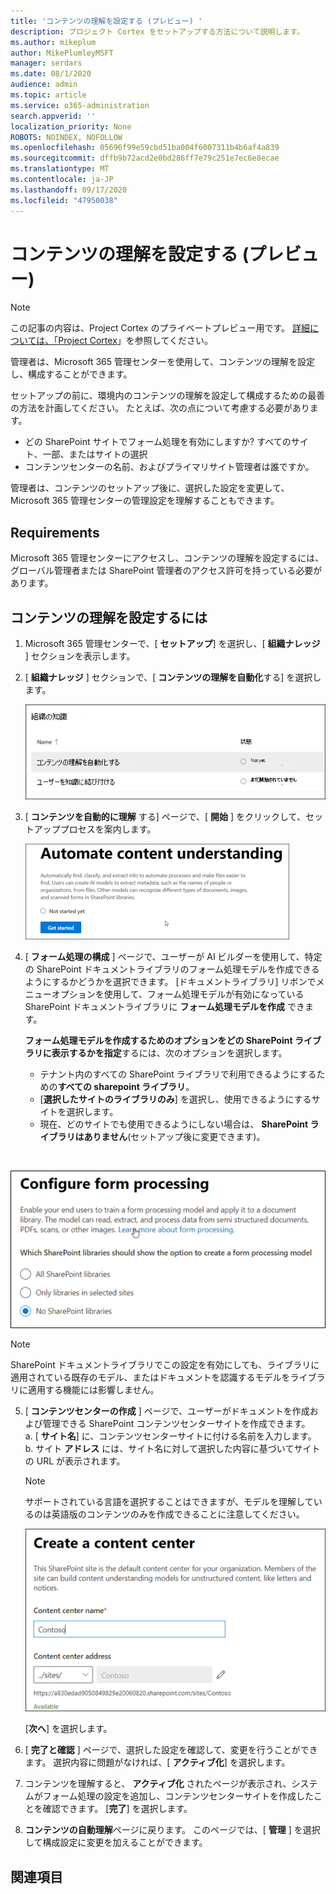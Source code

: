 ```yaml
---
title: 'コンテンツの理解を設定する (プレビュー) '
description: プロジェクト Cortex をセットアップする方法について説明します。
ms.author: mikeplum
author: MikePlumleyMSFT
manager: serdars
ms.date: 08/1/2020
audience: admin
ms.topic: article
ms.service: o365-administration
search.appverid: ''
localization_priority: None
ROBOTS: NOINDEX, NOFOLLOW
ms.openlocfilehash: 05696f99e59cbd51ba004f6007311b4b6af4a839
ms.sourcegitcommit: dffb9b72acd2e0bd286ff7e79c251e7ec6e8ecae
ms.translationtype: MT
ms.contentlocale: ja-JP
ms.lasthandoff: 09/17/2020
ms.locfileid: "47950038"
---
```

# <a name="set-up-content-understanding-preview"></a>コンテンツの理解を設定する (プレビュー)

> [!Note] 
> この記事の内容は、Project Cortex のプライベートプレビュー用です。 [詳細については、「Project Cortex](https://aka.ms/projectcortex)」を参照してください。

管理者は、Microsoft 365 管理センターを使用して、コンテンツの理解を設定し、構成することができます。 

セットアップの前に、環境内のコンテンツの理解を設定して構成するための最善の方法を計画してください。 たとえば、次の点について考慮する必要があります。
- どの SharePoint サイトでフォーム処理を有効にしますか? すべてのサイト、一部、またはサイトの選択
- コンテンツセンターの名前、およびプライマリサイト管理者は誰ですか。

管理者は、コンテンツのセットアップ後に、選択した設定を変更して、Microsoft 365 管理センターの管理設定を理解することもできます。


## <a name="requirements"></a>Requirements 
Microsoft 365 管理センターにアクセスし、コンテンツの理解を設定するには、グローバル管理者または SharePoint 管理者のアクセス許可を持っている必要があります。


## <a name="to-set-up-content-understanding"></a>コンテンツの理解を設定するには

1. Microsoft 365 管理センターで、[ **セットアップ**] を選択し、[ **組織ナレッジ** ] セクションを表示します。
2. [ **組織ナレッジ** ] セクションで、[ **コンテンツの理解を自動化**する] を選択します。<br/>

    ![組織ナレッジの設定ページ](../media/content-understanding/admin-org-knowledge-options.png)</br>

3. [ **コンテンツを自動的に理解** する] ページで、[ **開始** ] をクリックして、セットアッププロセスを案内します。<br/>

    ![セットアップの開始](../media/content-understanding/admin-content-understanding-get-started.png)</br>


4. [ **フォーム処理の構成** ] ページで、ユーザーが AI ビルダーを使用して、特定の SharePoint ドキュメントライブラリのフォーム処理モデルを作成できるようにするかどうかを選択できます。 [ドキュメントライブラリ] リボンでメニューオプションを使用して、フォーム処理モデルが有効になっている SharePoint ドキュメントライブラリに **フォーム処理モデルを作成** できます。
 
     **フォーム処理モデルを作成するためのオプションをどの SharePoint ライブラリに表示するかを指定**するには、次のオプションを選択します。</br>
    - テナント内のすべての SharePoint ライブラリで利用できるようにするための**すべての sharepoint ライブラリ**。</br>
    - [**選択したサイトのライブラリのみ**] を選択し、使用できるようにするサイトを選択します。</br>
    - 現在、どのサイトでも使用できるようにしない場合は、 **SharePoint ライブラリはありません**(セットアップ後に変更できます)。
</br>

   ![フォーム処理を構成する](../media/content-understanding/admin-configforms.png)
</br>

   > [!Note]
   > SharePoint ドキュメントライブラリでこの設定を有効にしても、ライブラリに適用されている既存のモデル、またはドキュメントを認識するモデルをライブラリに適用する機能には影響しません。 

    
5. [ **コンテンツセンターの作成** ] ページで、ユーザーがドキュメントを作成および管理できる SharePoint コンテンツセンターサイトを作成できます。 </br>
    a.  [ **サイト名**] に、コンテンツセンターサイトに付ける名前を入力します。</br>
    b.  サイト **アドレス** には、サイト名に対して選択した内容に基づいてサイトの URL が表示されます。</br>

    > [!Note] 
    > サポートされている言語を選択することはできますが、モデルを理解しているのは英語版のコンテンツのみを作成できることに注意してください。</br>

      ![コンテンツセンターを作成する](../media/content-understanding/admin-cu-create-cc.png)</br>


    [**次へ**] を選択します。
6. [ **完了と確認** ] ページで、選択した設定を確認して、変更を行うことができます。 選択内容に問題がなければ、[ **アクティブ化**] を選択します。



7. コンテンツを理解すると、 **アクティブ化** されたページが表示され、システムがフォーム処理の設定を追加し、コンテンツセンターサイトを作成したことを確認できます。 [**完了**] を選択します。

8. **コンテンツの自動理解**ページに戻ります。 このページでは、[ **管理** ] を選択して構成設定に変更を加えることができます。 

## <a name="see-also"></a>関連項目



  






